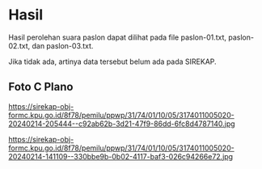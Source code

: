 # Hasil

Hasil perolehan suara paslon dapat dilihat pada file paslon-01.txt, paslon-02.txt, dan paslon-03.txt.

Jika tidak ada, artinya data tersebut belum ada pada SIREKAP.

## Foto C Plano

https://sirekap-obj-formc.kpu.go.id/8f78/pemilu/ppwp/31/74/01/10/05/3174011005020-20240214-205444--c92ab62b-3d21-47f9-86dd-6fc8d4787140.jpg

https://sirekap-obj-formc.kpu.go.id/8f78/pemilu/ppwp/31/74/01/10/05/3174011005020-20240214-141109--330bbe9b-0b02-4117-baf3-026c94266e72.jpg
